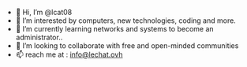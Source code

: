 - 👋 Hi, I’m @lcat08
- 👀 I’m interested by computers, new technologies, coding and more.
- 🌱 I’m currently learning networks and systems to become an administrator..
- 💞️ I’m looking to collaborate with free and open-minded communities
- 📫 reach me at :
     info@lechat.ovh

<!---
lcat08/lcat08 is a ✨ special ✨ repository because its `README.md` (this file) appears on your GitHub profile.
You can click the Preview link to take a look at your changes.
--->
